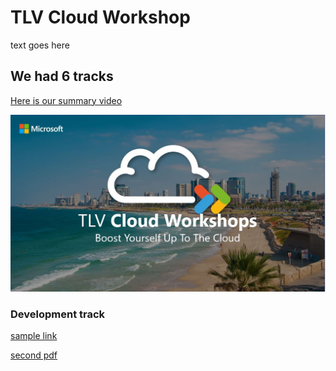 # TLV Cloud Workshop

text goes here

## We had 6 tracks

[Here is our summary video](https://vimeo.com/302680034)

[![IMAGE ALT TEXT HERE](https://github.com/yodobrin/WorkShopTLV/blob/master/CloudTLV.JPG)](https://vimeo.com/302680034)

### Development track
[sample link](https://github.com/yodobrin/WorkShopTLV/blob/master/workshop/App%20Center%20-%20Cloud%20Workshop.pdf "App Center Workshop")

[second pdf](https://github.com/yodobrin/WorkShopTLV/blob/master/workshop/Azure_Stack_for_Your_Hybrid_Cloud_Strategy.pdf)

